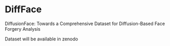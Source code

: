 # DiffFace
DiffusionFace: Towards a Comprehensive Dataset for Diffusion-Based Face Forgery Analysis

Dataset will be available in zenodo
